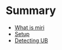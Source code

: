# Summary

- [What is miri](./what_is_miri.md)
- [Setup](./setup.md)
- [Detecting UB](./detecting_ub.md)